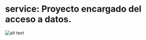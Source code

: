 # service: Proyecto encargado del acceso a datos.


![alt text](https://github.com/ipartek/java_2018_0508/blob/andreaPerez/youtube_2018_0508/service/src/imagen/diagramaYoutube.png "diagrama de la base de datos")